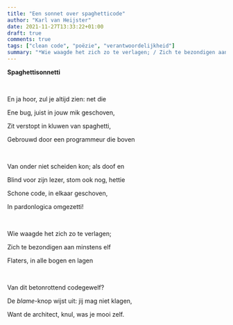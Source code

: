 ```yaml
---
title: "Een sonnet over spaghetticode"
author: "Karl van Heijster"
date: 2021-11-27T13:33:22+01:00
draft: true
comments: true
tags: ["clean code", "poëzie", "verantwoordelijkheid"]
summary: "*Wie waagde het zich zo te verlagen; / Zich te bezondigen aan minstens elf / Flaters, in alle bogen en lagen // Van dit betonrottend codegewelf?*"
---
```


**Spaghettisonnetti**

<br>

En ja hoor, zul je altijd zien: net die 

Ene bug, juist in jouw mik geschoven,

Zit verstopt in kluwen van spaghetti,

Gebrouwd door een programmeur die boven

<br>

Van onder niet scheiden kon; als doof en

Blind voor zijn lezer, stom ook nog, hettie

Schone code, in elkaar geschoven,

In pardonlogica omgezetti!

<br>

Wie waagde het zich zo te verlagen;

Zich te bezondigen aan minstens elf

Flaters, in alle bogen en lagen

<br>

Van dit betonrottend codegewelf?

De *blame*-knop wijst uit: jij mag niet klagen,

Want de architect, knul, was je mooi zelf.
